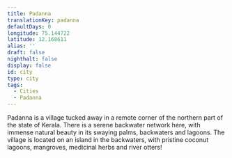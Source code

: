 ```yaml
---
title: Padanna
translationKey: padanna
defaultDays: 0
longitude: 75.144722
latitude: 12.168611
alias: ''
draft: false
nighthalt: false
display: false
id: city
type: city
tags:
  - Cities
  - Padanna
---
```

Padanna is a village tucked away in a remote corner of the northern part of the state of Kerala. There is a serene backwater network here, with immense natural beauty in its swaying palms, backwaters and lagoons. The village is located on an island in the backwaters, with pristine coconut lagoons, mangroves, medicinal herbs and river otters!